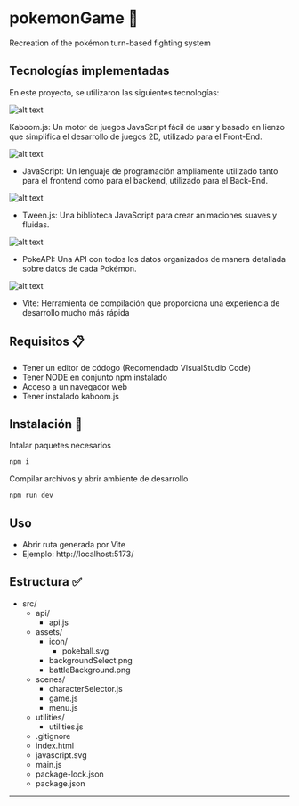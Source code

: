 # pokemonGame 👾
Recreation of the pokémon turn-based fighting system

## Tecnologías implementadas

En este proyecto, se utilizaron las siguientes tecnologías:

![alt text](https://raw.githubusercontent.com/replit/kaboom/be3a93566af6e14f1b927e64eb3fe4249e5d3a3c/kaboom.png)

Kaboom.js: Un motor de juegos JavaScript fácil de     usar y basado en lienzo que simplifica el desarrollo de juegos 2D, utilizado para el Front-End.

![alt text](https://icons.veryicon.com/png/128/business/vscode-program-item-icon/javascript-3.png)
- JavaScript: Un lenguaje de programación ampliamente utilizado tanto para el frontend como para el backend, utilizado para el Back-End.

![alt text](https://createjs.com/docs/tweenjs/assets/docs-icon-TweenJS.png)
- Tween.js: Una biblioteca JavaScript para crear animaciones suaves y fluidas.

![alt text](https://pipedream.com/s.v0/app_mvNhzR/logo/orig)
- PokeAPI: Una API con todos los datos organizados de manera detallada sobre datos de cada Pokémon. 

![alt text](https://raw.githubusercontent.com/axe-me/vite-plugin-node/HEAD/node-vite.png)
- Vite: Herramienta de compilación que proporciona una experiencia de desarrollo mucho más rápida 


## Requisitos 📋

- Tener un editor de códogo (Recomendado VIsualStudio Code)
- Tener NODE en conjunto npm instalado
- Acceso a un navegador web
- Tener instalado kaboom.js

## Instalación  🔧

Intalar paquetes necesarios
``` bash
npm i
```
Compilar archivos y abrir ambiente de desarrollo
``` bash
npm run dev
```

## Uso

- Abrir ruta generada por Vite
- Ejemplo: http://localhost:5173/


## Estructura ✅

- src/ 
  - api/
    - api.js
  - assets/
    - icon/
      - pokeball.svg 
    - backgroundSelect.png
    - battleBackground.png   
  - scenes/
    - characterSelector.js
    - game.js
    - menu.js
  - utilities/
    - utilities.js
  - .gitignore
  - index.html
  - javascript.svg
  - main.js
  - package-lock.json
  - package.json
---


